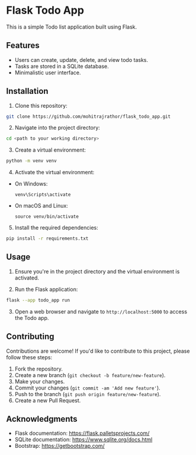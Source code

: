 # Flask Todo App

This is a simple Todo list application built using Flask.

## Features

- Users can create, update, delete, and view todo tasks.
- Tasks are stored in a SQLite database.
- Minimalistic user interface.

## Installation

1. Clone this repository:
```bash
git clone https://github.com/mohitrajrathor/flask_todo_app.git
```


2. Navigate into the project directory:
```bash 
cd <path to your working directory>
```


3. Create a virtual environment:
```bash
python -m venv venv
```


4. Activate the virtual environment:
- On Windows:
  ```
  venv\Scripts\activate
  ```
- On macOS and Linux:
  ```
  source venv/bin/activate
  ```

5. Install the required dependencies:
```bash
pip install -r requirements.txt
```


## Usage

1. Ensure you're in the project directory and the virtual environment is activated.

2. Run the Flask application:
```bash
flask --app todo_app run
```


3. Open a web browser and navigate to `http://localhost:5000` to access the Todo app.

## Contributing

Contributions are welcome! If you'd like to contribute to this project, please follow these steps:

1. Fork the repository.
2. Create a new branch (`git checkout -b feature/new-feature`).
3. Make your changes.
4. Commit your changes (`git commit -am 'Add new feature'`).
5. Push to the branch (`git push origin feature/new-feature`).
6. Create a new Pull Request.


## Acknowledgments

- Flask documentation: https://flask.palletsprojects.com/
- SQLite documentation: https://www.sqlite.org/docs.html
- Bootstrap: https://getbootstrap.com/
